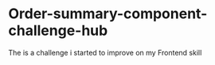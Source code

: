 # Order-summary-component-challenge-hub
The is a challenge i started to improve on my Frontend skill
